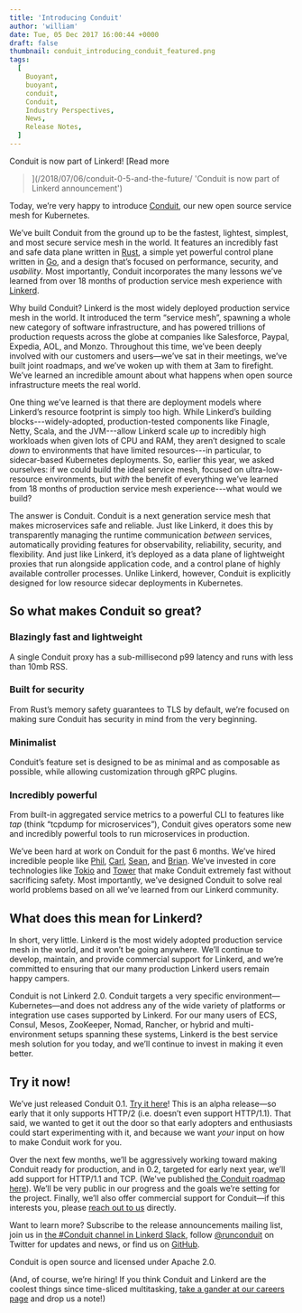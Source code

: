 ```yaml
---
title: 'Introducing Conduit'
author: 'william'
date: Tue, 05 Dec 2017 16:00:44 +0000
draft: false
thumbnail: conduit_introducing_conduit_featured.png
tags:
  [
    Buoyant,
    buoyant,
    conduit,
    Conduit,
    Industry Perspectives,
    News,
    Release Notes,
  ]
---
```


Conduit is now part of Linkerd! [Read more
>](/2018/07/06/conduit-0-5-and-the-future/ 'Conduit is now part of Linkerd
announcement')

Today, we’re very happy to introduce [Conduit](http://conduit.io), our new open
source service mesh for Kubernetes.

We’ve built Conduit from the ground up to be the fastest, lightest, simplest,
and most secure service mesh in the world. It features an incredibly fast and
safe data plane written in [Rust](https://www.rust-lang.org/), a simple yet
powerful control plane written in [Go](https://golang.org/), and a design that’s
focused on performance, security, and _usability_. Most importantly, Conduit
incorporates the many lessons we’ve learned from over 18 months of production
service mesh experience with [Linkerd](https://linkerd.io).

Why build Conduit? Linkerd is the most widely deployed production service mesh
in the world. It introduced the term “service mesh”, spawning a whole new
category of software infrastructure, and has powered trillions of production
requests across the globe at companies like Salesforce, Paypal, Expedia, AOL,
and Monzo. Throughout this time, we’ve been deeply involved with our customers
and users—we’ve sat in their meetings, we’ve built joint roadmaps, and we’ve
woken up with them at 3am to firefight. We’ve learned an incredible amount about
what happens when open source infrastructure meets the real world.

One thing we’ve learned is that there are deployment models where Linkerd’s
resource footprint is simply too high. While Linkerd’s building
blocks---widely-adopted, production-tested components like Finagle, Netty,
Scala, and the JVM---allow Linkerd scale _up_ to incredibly high workloads when
given lots of CPU and RAM, they aren’t designed to scale _down_ to environments
that have limited resources---in particular, to sidecar-based Kubernetes
deployments. So, earlier this year, we asked ourselves: if we could build the
ideal service mesh, focused on ultra-low-resource environments, but _with_ the
benefit of everything we’ve learned from 18 months of production service mesh
experience---what would we build?

The answer is Conduit. Conduit is a next generation service mesh that makes
microservices safe and reliable. Just like Linkerd, it does this by
transparently managing the runtime communication _between_ services,
automatically providing features for observability, reliability, security, and
flexibility. And just like Linkerd, it’s deployed as a data plane of lightweight
proxies that run alongside application code, and a control plane of highly
available controller processes. Unlike Linkerd, however, Conduit is explicitly
designed for low resource sidecar deployments in Kubernetes.

## So what makes Conduit so great?

### **Blazingly fast and lightweight**

A single Conduit proxy has a sub-millisecond p99 latency and runs with less than
10mb RSS.

### **Built for security**

From Rust’s memory safety guarantees to TLS by default, we’re focused on making
sure Conduit has security in mind from the very beginning.

### **Minimalist**

Conduit’s feature set is designed to be as minimal and as composable as
possible, while allowing customization through gRPC plugins.

### **Incredibly powerful**

From built-in aggregated service metrics to a powerful CLI to features like
_tap_ (think “tcpdump for microservices”), Conduit gives operators some new and
incredibly powerful tools to run microservices in production.

We’ve been hard at work on Conduit for the past 6 months. We’ve hired incredible
people like [Phil](http://philcalcado.com/),
[Carl](https://github.com/carllerche), [Sean](http://seanmonstar.com), and
[Brian](https://briansmith.org). We’ve invested in core technologies like
[Tokio](https://github.com/tokio-rs/tokio) and
[Tower](http://github.com/tower-rs/tower) that make Conduit extremely fast
without sacrificing safety. Most importantly, we’ve designed Conduit to solve
real world problems based on all we’ve learned from our Linkerd community.

## What does this mean for Linkerd?

In short, very little. Linkerd is the most widely adopted production service
mesh in the world, and it won’t be going anywhere. We’ll continue to develop,
maintain, and provide commercial support for Linkerd, and we’re committed to
ensuring that our many production Linkerd users remain happy campers.

Conduit is not Linkerd 2.0. Conduit targets a very specific
environment—Kubernetes—and does not address any of the wide variety of platforms
or integration use cases supported by Linkerd. For our many users of ECS,
Consul, Mesos, ZooKeeper, Nomad, Rancher, or hybrid and multi-environment setups
spanning these systems, Linkerd is the best service mesh solution for you today,
and we’ll continue to invest in making it even better.

## Try it now!

We’ve just released Conduit 0.1. [Try it here](https://conduit.io)! This is an
alpha release—so early that it only supports HTTP/2 (i.e. doesn’t even support
HTTP/1.1). That said, we wanted to get it out the door so that early adopters
and enthusiasts could start experimenting with it, and because we want _your_
input on how to make Conduit work for you.

Over the next few months, we’ll be aggressively working toward making Conduit
ready for production, and in 0.2, targeted for early next year, we’ll add
support for HTTP/1.1 and TCP. (We've published [the Conduit roadmap
here](https://conduit.io/roadmap/)). We’ll be very public in our progress and
the goals we’re setting for the project. Finally, we’ll also offer commercial
support for Conduit—if this interests you, please [reach out to
us](mailto:hello@buoyant.io) directly.

Want to learn more? Subscribe to the release announcements mailing list, join us
in [the #Conduit channel in Linkerd Slack](http://slack.linkerd.io), follow
[@runconduit](https://twitter.com/runconduit) on Twitter for updates and news,
or find us on [GitHub](https://github.com/runconduit).

Conduit is open source and licensed under Apache 2.0.

(And, of course, we’re hiring! If you think Conduit and Linkerd are the coolest
things since time-sliced multitasking, [take a gander at our careers
page](http://buoyant.io/careers) and drop us a note!)

